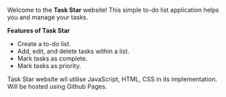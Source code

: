 Welcome to the **Task Star** website! 
This simple to-do list application helps you and manage your tasks.

**Features of Task Star**
 
- Create a to-do list.
- Add, edit, and delete tasks within a list.
- Mark tasks as complete.
- Mark tasks as priority.

Task Star website wil utilise JavaScript, HTML, CSS in its implementation. Will be hosted using Github Pages.

